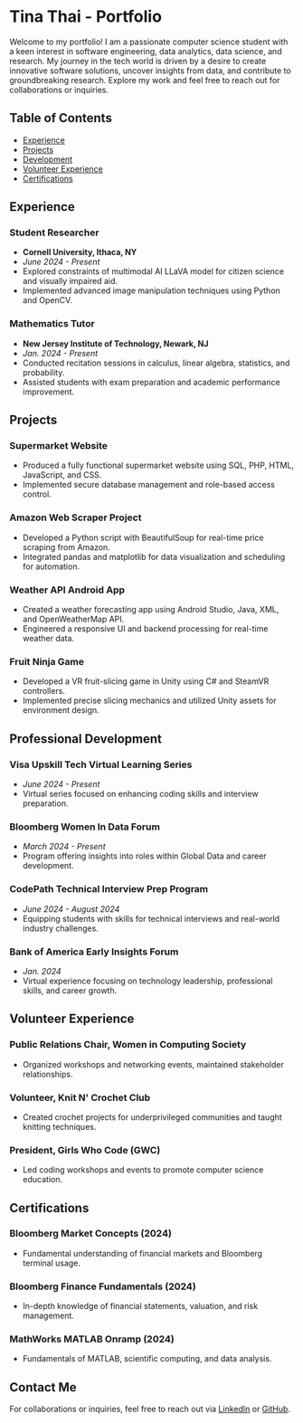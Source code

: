 # Tina Thai - Portfolio

Welcome to my portfolio! I am a passionate computer science student with a keen interest in software engineering, data analytics, data science, and research. My journey in the tech world is driven by a desire to create innovative software solutions, uncover insights from data, and contribute to groundbreaking research. Explore my work and feel free to reach out for collaborations or inquiries.

## Table of Contents
- [Experience](#working-experience)
- [Projects](#projects)
- [Development](#profdev)
- [Volunteer Experience](#volunteer)
- [Certifications](#certifications)

## Experience

### Student Researcher
- **Cornell University, Ithaca, NY**
- *June 2024 - Present*
- Explored constraints of multimodal AI LLaVA model for citizen science and visually impaired aid.
- Implemented advanced image manipulation techniques using Python and OpenCV.

### Mathematics Tutor
- **New Jersey Institute of Technology, Newark, NJ**
- *Jan. 2024 - Present*
- Conducted recitation sessions in calculus, linear algebra, statistics, and probability.
- Assisted students with exam preparation and academic performance improvement.

## Projects

### Supermarket Website
- Produced a fully functional supermarket website using SQL, PHP, HTML, JavaScript, and CSS.
- Implemented secure database management and role-based access control.

### Amazon Web Scraper Project
- Developed a Python script with BeautifulSoup for real-time price scraping from Amazon.
- Integrated pandas and matplotlib for data visualization and scheduling for automation.

### Weather API Android App
- Created a weather forecasting app using Android Studio, Java, XML, and OpenWeatherMap API.
- Engineered a responsive UI and backend processing for real-time weather data.

### Fruit Ninja Game
- Developed a VR fruit-slicing game in Unity using C# and SteamVR controllers.
- Implemented precise slicing mechanics and utilized Unity assets for environment design.

## Professional Development

### Visa Upskill Tech Virtual Learning Series
- *June 2024 - Present*
- Virtual series focused on enhancing coding skills and interview preparation.

### Bloomberg Women In Data Forum
- *March 2024 - Present*
- Program offering insights into roles within Global Data and career development.

### CodePath Technical Interview Prep Program
- *June 2024 - August 2024*
- Equipping students with skills for technical interviews and real-world industry challenges.

### Bank of America Early Insights Forum
- *Jan. 2024*
- Virtual experience focusing on technology leadership, professional skills, and career growth.

## Volunteer Experience

### Public Relations Chair, Women in Computing Society
- Organized workshops and networking events, maintained stakeholder relationships.

### Volunteer, Knit N' Crochet Club
- Created crochet projects for underprivileged communities and taught knitting techniques.

### President, Girls Who Code (GWC)
- Led coding workshops and events to promote computer science education.

## Certifications

### Bloomberg Market Concepts (2024)
- Fundamental understanding of financial markets and Bloomberg terminal usage.

### Bloomberg Finance Fundamentals (2024)
- In-depth knowledge of financial statements, valuation, and risk management.

### MathWorks MATLAB Onramp (2024)
- Fundamentals of MATLAB, scientific computing, and data analysis.

## Contact Me

For collaborations or inquiries, feel free to reach out via [LinkedIn](https://www.linkedin.com/in/tina-thai1) or [GitHub](https://github.com/tinat10).

